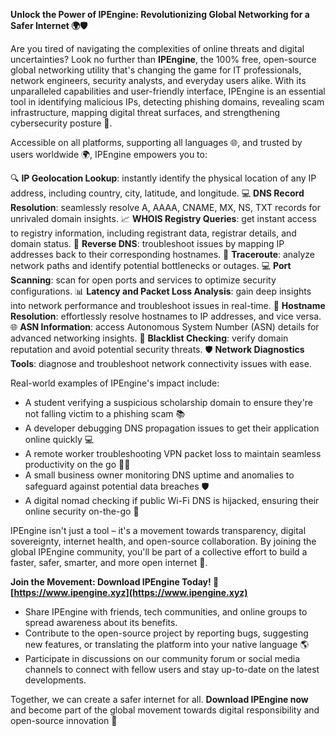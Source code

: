**Unlock the Power of IPEngine: Revolutionizing Global Networking for a Safer Internet 🌍🛡️**

Are you tired of navigating the complexities of online threats and digital uncertainties? Look no further than **IPEngine**, the 100% free, open-source global networking utility that's changing the game for IT professionals, network engineers, security analysts, and everyday users alike. With its unparalleled capabilities and user-friendly interface, IPEngine is an essential tool in identifying malicious IPs, detecting phishing domains, revealing scam infrastructure, mapping digital threat surfaces, and strengthening cybersecurity posture 🔐.

Accessible on all platforms, supporting all languages 🌐, and trusted by users worldwide 🌍, IPEngine empowers you to:

🔍 **IP Geolocation Lookup**: instantly identify the physical location of any IP address, including country, city, latitude, and longitude.
💻 **DNS Record Resolution**: seamlessly resolve A, AAAA, CNAME, MX, NS, TXT records for unrivaled domain insights.
📈 **WHOIS Registry Queries**: get instant access to registry information, including registrant data, registrar details, and domain status.
🔄 **Reverse DNS**: troubleshoot issues by mapping IP addresses back to their corresponding hostnames.
🚀 **Traceroute**: analyze network paths and identify potential bottlenecks or outages.
💻 **Port Scanning**: scan for open ports and services to optimize security configurations.
📊 **Latency and Packet Loss Analysis**: gain deep insights into network performance and troubleshoot issues in real-time.
👥 **Hostname Resolution**: effortlessly resolve hostnames to IP addresses, and vice versa.
🌐 **ASN Information**: access Autonomous System Number (ASN) details for advanced networking insights.
💼 **Blacklist Checking**: verify domain reputation and avoid potential security threats.
🛡️ **Network Diagnostics Tools**: diagnose and troubleshoot network connectivity issues with ease.

Real-world examples of IPEngine's impact include:

* A student verifying a suspicious scholarship domain to ensure they're not falling victim to a phishing scam 📚
* A developer debugging DNS propagation issues to get their application online quickly 💻
* A remote worker troubleshooting VPN packet loss to maintain seamless productivity on the go 🏃‍♂️
* A small business owner monitoring DNS uptime and anomalies to safeguard against potential data breaches 🛡️
* A digital nomad checking if public Wi-Fi DNS is hijacked, ensuring their online security on-the-go 🌟

IPEngine isn't just a tool – it's a movement towards transparency, digital sovereignty, internet health, and open-source collaboration. By joining the global IPEngine community, you'll be part of a collective effort to build a faster, safer, smarter, and more open internet 🚀.

**Join the Movement: Download IPEngine Today! 🔗 [https://www.ipengine.xyz](https://www.ipengine.xyz)**

* Share IPEngine with friends, tech communities, and online groups to spread awareness about its benefits.
* Contribute to the open-source project by reporting bugs, suggesting new features, or translating the platform into your native language 🌎
* Participate in discussions on our community forum or social media channels to connect with fellow users and stay up-to-date on the latest developments.

Together, we can create a safer internet for all. **Download IPEngine now** and become part of the global movement towards digital responsibility and open-source innovation 🔑